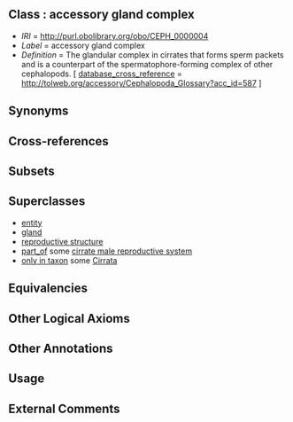
## Class : accessory gland complex

 * *IRI* = http://purl.obolibrary.org/obo/CEPH_0000004
 * *Label* = accessory gland complex
 * *Definition* = The glandular complex in cirrates that forms sperm packets and is a counterpart of the spermatophore-forming complex of other cephalopods.  [ [database_cross_reference](../../ef/oboInOwl#hasDbXref.md) = http://tolweb.org/accessory/Cephalopoda_Glossary?acc_id=587 ]

## Synonyms


## Cross-references


## Subsets


## Superclasses

 * [entity](../../BFO/01/BFO_0000001.md)
 * [gland](../../UBERON/30/UBERON_0002530.md)
 * [reproductive structure](../../UBERON/56/UBERON_0005156.md)
 * [part_of](../../BFO/50/BFO_0000050.md) some [cirrate male reproductive system](../../CEPH/63/CEPH_0000063.md)
 * [only in taxon](../../RO/60/RO_0002160.md) some [Cirrata](../../NCBITaxon/43/NCBITaxon_61743.md)

## Equivalencies


## Other Logical Axioms


## Other Annotations


## Usage


## External Comments

